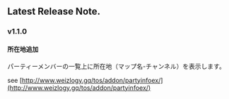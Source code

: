 ## Latest Release Note.

### v1.1.0

#### 所在地追加

パーティーメンバーの一覧上に所在地（マップ名-チャンネル）を表示します。

see [http://www.weizlogy.gq/tos/addon/partyinfoex/](http://www.weizlogy.gq/tos/addon/partyinfoex/) 
